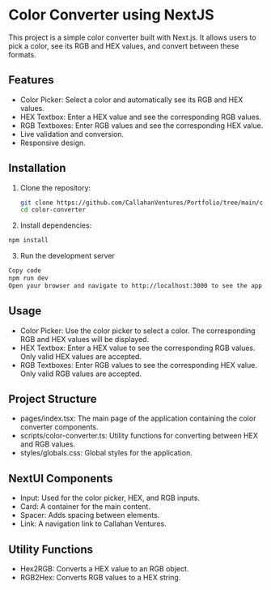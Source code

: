 # Color Converter using NextJS

This project is a simple color converter built with Next.js. It allows users to pick a color, see its RGB and HEX values, and convert between these formats.

## Features

- Color Picker: Select a color and automatically see its RGB and HEX values.
- HEX Textbox: Enter a HEX value and see the corresponding RGB values.
- RGB Textboxes: Enter RGB values and see the corresponding HEX value.
- Live validation and conversion.
- Responsive design.

## Installation

1. Clone the repository:

   ```sh
   git clone https://github.com/CallahanVentures/Portfolio/tree/main/color-converter.git
   cd color-converter

   ```

2. Install dependencies:

```sh
npm install
```

3. Run the development server

```sh
Copy code
npm run dev
Open your browser and navigate to http://localhost:3000 to see the app in action.
```

## Usage

- Color Picker: Use the color picker to select a color. The corresponding RGB and HEX values will be displayed.
- HEX Textbox: Enter a HEX value to see the corresponding RGB values. Only valid HEX values are accepted.
- RGB Textboxes: Enter RGB values to see the corresponding HEX value. Only valid RGB values are accepted.

## Project Structure

- pages/index.tsx: The main page of the application containing the color converter components.
- scripts/color-converter.ts: Utility functions for converting between HEX and RGB values.
- styles/globals.css: Global styles for the application.

## NextUI Components

- Input: Used for the color picker, HEX, and RGB inputs.
- Card: A container for the main content.
- Spacer: Adds spacing between elements.
- Link: A navigation link to Callahan Ventures.

## Utility Functions

- Hex2RGB: Converts a HEX value to an RGB object.
- RGB2Hex: Converts RGB values to a HEX string.
